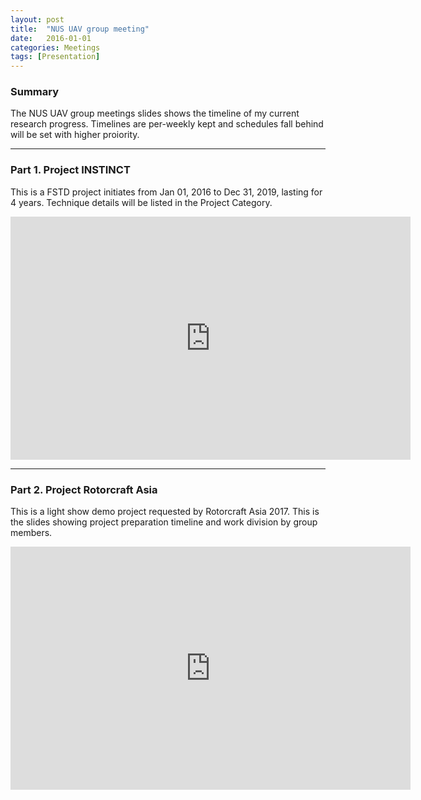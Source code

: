 ```yaml
---
layout: post
title:  "NUS UAV group meeting"
date:   2016-01-01
categories: Meetings
tags: [Presentation]
---
```


### Summary

The NUS UAV group meetings slides shows the timeline of my current research progress. Timelines are per-weekly kept and schedules fall behind will be set with higher proiority. 

___

### Part 1. Project INSTINCT

This is a FSTD project initiates from Jan 01, 2016 to Dec 31, 2019, lasting for 4 years. Technique details will be listed in the Project Category.

<center><iframe src="https://docs.google.com/presentation/d/1vLBzOGWCamEuUwKFWaMlSQTffy5zNArStA9eol_GlXI/embed?start=false&loop=false&delayms=3000" frameborder="0" width="640" height="389" allowfullscreen="true" mozallowfullscreen="true" webkitallowfullscreen="true"></iframe></center>

___

### Part 2. Project Rotorcraft Asia

This is a light show demo project requested by Rotorcraft Asia 2017. This is the slides showing project preparation timeline and work division by group members.

<center><iframe src="https://docs.google.com/presentation/d/14HP9sDxUVdCi_ta4vz1zegBcLQZ0L6DxQJ_Lr2DasD8/embed?start=false&loop=false&delayms=3000" frameborder="0" width="640" height="389" allowfullscreen="true" mozallowfullscreen="true" webkitallowfullscreen="true"></iframe></center>